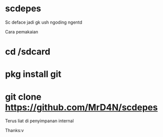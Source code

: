 # scdepes
Sc deface jadi gk ush ngoding ngentd

Cara pemakaian

# cd /sdcard
# pkg install git
# git clone https://github.com/MrD4N/scdepes

Terus liat di penyimpanan internal

Thanks:v
